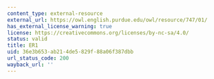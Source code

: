 ```yaml
---
content_type: external-resource
external_url: https://owl.english.purdue.edu/owl/resource/747/01/
has_external_license_warning: true
license: https://creativecommons.org/licenses/by-nc-sa/4.0/
status: valid
title: ER1
uid: 36e3b653-ab21-4de5-829f-88a06f387dbb
url_status_code: 200
wayback_url: ''
---
```

